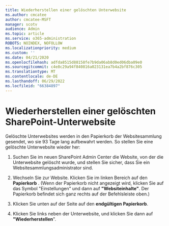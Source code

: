 ```yaml
---
title: Wiederherstellen einer gelöschten Unterwebsite
ms.author: cmcatee
author: cmcatee-MSFT
manager: scotv
audience: Admin
ms.topic: article
ms.service: o365-administration
ROBOTS: NOINDEX, NOFOLLOW
ms.localizationpriority: medium
ms.custom: ''
ms.date: 04/21/2020
ms.openlocfilehash: adfda8515d88158fe7b9da06ab8d0ed06dba09e0
ms.sourcegitcommit: c4e8c29a94f840816a023131ea7b4a2bf876c305
ms.translationtype: MT
ms.contentlocale: de-DE
ms.lasthandoff: 06/29/2022
ms.locfileid: "66384897"
---
```

# <a name="restore-a-deleted-sharepoint-subsite"></a>Wiederherstellen einer gelöschten SharePoint-Unterwebsite

Gelöschte Unterwebsites werden in den Papierkorb der Websitesammlung gesendet, wo sie 93 Tage lang aufbewahrt werden. So stellen Sie eine gelöschte Unterwebsite wieder her:
  
1. Suchen Sie im neuen SharePoint Admin Center die Website, von der die Unterwebsite gelöscht wurde, und stellen Sie sicher, dass Sie ein Websitesammlungsadministrator sind. 
    
2. Wechseln Sie zur Website. Klicken Sie im linken Bereich auf den **Papierkorb** . (Wenn der Papierkorb nicht angezeigt wird, klicken Sie auf das Symbol "Einstellungen" und dann auf **"Websiteinhalte"**. Der Papierkorb befindet sich ganz rechts auf der Befehlsleiste oben.)
    
3. Klicken Sie unten auf der Seite auf den **endgültigen Papierkorb**.
    
4. Klicken Sie links neben der Unterwebsite, und klicken Sie dann auf **"Wiederherstellen**".
    

